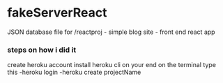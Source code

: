 # fakeServerReact
 JSON database file for /reactproj - simple blog site - front end react app

### steps on how i did it
create heroku account
install heroku cli on your end
on the terminal type this
    -heroku login
    -heroku create projectName
    